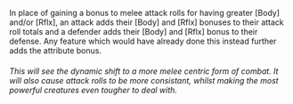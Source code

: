 In place of gaining a bonus to melee attack rolls for having greater [Body] and/or [Rflx], an attack adds their [Body] and [Rflx] bonuses to their attack roll totals and a defender adds their [Body] and [Rflx] bonus to their defense. Any feature which would have already done this instead further adds the attribute bonus.

###### This will see the dynamic shift to a more melee centric form of combat. It will also cause attack rolls to be more consistant, whilst making the most powerful creatures even tougher to deal with.
